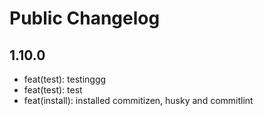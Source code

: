 # Public Changelog

## 1.10.0

- feat(test): testinggg
- feat(test): test
- feat(install): installed commitizen, husky and commitlint
